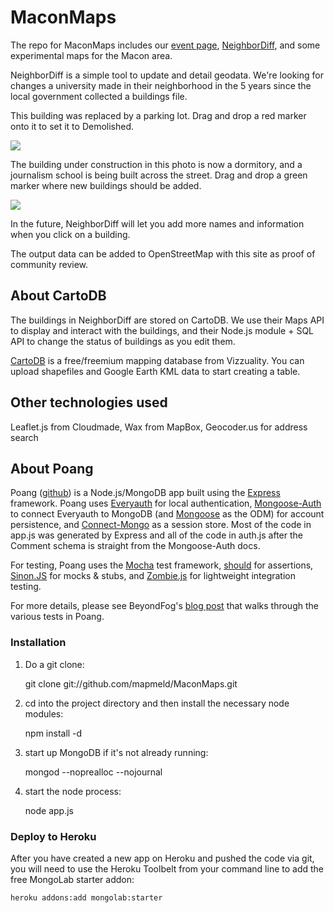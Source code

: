 # MaconMaps

The repo for MaconMaps includes our <a href="http://maconmaps.com">event page</a>, <a href="http://maconmaps.heroku.com">NeighborDiff</a>, and some experimental maps for the Macon area.

NeighborDiff is a simple tool to update and detail geodata. We're looking for changes a university made in their neighborhood in the 5 years since the local government collected a buildings file.

This building was replaced by a parking lot. Drag and drop a red marker onto it to set it to Demolished.

<img src="http://i.imgur.com/LtC9E.png"/>

The building under construction in this photo is now a dormitory, and a journalism school is being built across the street. Drag and drop a green marker where new buildings should be added.

<img src="http://i.imgur.com/iNxUD.png"/>

In the future, NeighborDiff will let you add more names and information when you click on a building.

The output data can be added to OpenStreetMap with this site as proof of community review.

## About CartoDB

The buildings in NeighborDiff are stored on CartoDB. We use their Maps API to display and interact with the buildings, and their Node.js module + SQL API to change the status of buildings as you edit them.

<a href="http://cartodb.com">CartoDB</a> is a free/freemium mapping database from Vizzuality. You can upload shapefiles and Google Earth KML data to start creating a table.

## Other technologies used

Leaflet.js from Cloudmade, Wax from MapBox, Geocoder.us for address search

## About Poang

Poang ([github](https://github.com/BeyondFog/Poang)) is a Node.js/MongoDB app built using the [Express](http://expressjs.com/) framework. Poang uses [Everyauth](http://everyauth.com/) for local authentication, [Mongoose-Auth](https://github.com/bnoguchi/mongoose-auth) to connect Everyauth to MongoDB (and [Mongoose](http://mongoosejs.com/) as the ODM) for account persistence, and [Connect-Mongo](https://github.com/kcbanner/connect-mongo) as a session store. Most of the code in app.js was generated by Express and all of the code in auth.js after the Comment schema is straight from the Mongoose-Auth docs.

For testing, Poang uses the [Mocha](http://visionmedia.github.com/mocha/) test framework, [should](https://github.com/visionmedia/should.js) for assertions, [Sinon.JS](http://sinonjs.org/) for mocks & stubs, and [Zombie.js](http://zombie.labnotes.org/) for lightweight integration testing.

For more details, please see BeyondFog's [blog post](http://blog.beyondfog.com/?p=222) that walks through the various tests in Poang.

### Installation
 
1) Do a git clone:

    git clone git://github.com/mapmeld/MaconMaps.git
    
2) cd into the project directory and then install the necessary node modules:

    npm install -d

3) start up MongoDB if it's not already running:
  
    mongod --noprealloc --nojournal
    
4) start the node process:

    node app.js

### Deploy to Heroku

After you have created a new app on Heroku and pushed the code via git, you will need to use the Heroku Toolbelt from your command line to add the free MongoLab starter addon:

    heroku addons:add mongolab:starter
